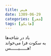 ```yaml
---
title: هیس
date: 1389-06-29
categories: [شعر]
tags: [هایکو]
---
```


باد در شاخه‌ها  
به سکوت فرا می‌خواند  
هــــــیــــــس!
